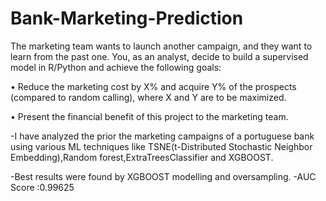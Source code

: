 # Bank-Marketing-Prediction

The marketing team wants to launch another campaign, and they want to learn from the past one. You, as an analyst, decide to build a supervised model in R/Python and achieve the following goals:

•	Reduce the marketing cost by X% and acquire Y% of the prospects (compared to random calling), where X and Y are to be maximized.


•	Present the financial benefit of this project to the marketing team.

-I have analyzed the prior the marketing campaigns of a portuguese bank using various ML techniques like TSNE(t-Distributed Stochastic Neighbor Embedding),Random forest,ExtraTreesClassifier and XGBOOST.

-Best results were found by XGBOOST modelling and oversampling.
-AUC Score :0.99625
